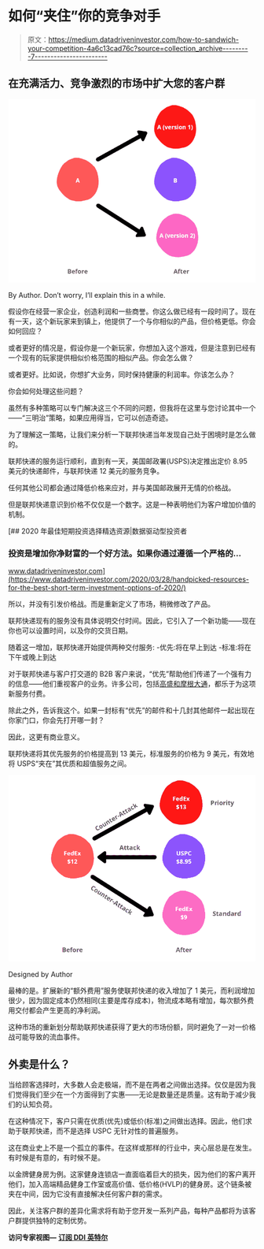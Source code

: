 # 如何“夹住”你的竞争对手

> 原文：<https://medium.datadriveninvestor.com/how-to-sandwich-your-competition-4a6c13cad76c?source=collection_archive---------7----------------------->

## 在充满活力、竞争激烈的市场中扩大您的客户群

![](img/579796f1bc2bfc7b0cd814dcafa6bac7.png)

By Author. Don’t worry, I’ll explain this in a while.

假设你在经营一家企业，创造利润和一些商誉。你这么做已经有一段时间了。现在有一天，这个新玩家来到镇上，他提供了一个与你相似的产品，但价格更低。你会如何回应？

或者更好的情况是，假设你是一个新玩家，你想加入这个游戏，但是注意到已经有一个现有的玩家提供相似价格范围的相似产品。你会怎么做？

或者更好。比如说，你想扩大业务，同时保持健康的利润率。你该怎么办？

你会如何处理这些问题？

虽然有多种策略可以专门解决这三个不同的问题，但我将在这里与您讨论其中一个——“三明治”策略，如果应用得当，它可以创造奇迹。

为了理解这一策略，让我们来分析一下联邦快递当年发现自己处于困境时是怎么做的。

联邦快递的服务运行顺利，直到有一天，美国邮政署​(USPS)决定推出定价 8.95 美元的快递邮件，与联邦快递 12 美元的服务竞争。

任何其他公司都会通过降低价格来应对，并与美国邮政展开无情的价格战。

但是联邦快递意识到价格不仅仅是一个数字。这是一种表明他们为客户增加价值的机制。

[](https://www.datadriveninvestor.com/2020/03/28/handpicked-resources-for-the-best-short-term-investment-options-of-2020/) [## 2020 年最佳短期投资选择精选资源|数据驱动型投资者

### 投资是增加你净财富的一个好方法。如果你通过遵循一个严格的…

www.datadriveninvestor.com](https://www.datadriveninvestor.com/2020/03/28/handpicked-resources-for-the-best-short-term-investment-options-of-2020/) 

所以，并没有引发价格战。而是重新定义了市场，稍微修改了产品。

联邦快递现有的服务没有具体说明交付时间。因此，它引入了一个新功能——现在你也可以设置时间，以及你的交货日期。

随着这一增加，联邦快递开始提供两种交付服务:
-优先:将在早上到达
-标准:将在下午或晚上到达

对于联邦快递与客户打交道的 B2B 客户来说，“优先”帮助他们传递了一个强有力的信息——他们重视客户的业务。许多公司，包括[高盛和摩根大通](http://glennmeyer.blogspot.com/2011/11/price-warsthe-sandwich-strategy.html#:~:text=This%20method%20helps%20segment%20the,Sandwich%20Strategy%20for%20market%20resegmentation.)，都乐于为这项新服务付费。

除此之外，告诉我这个。如果一封标有“优先”的邮件和十几封其他邮件一起出现在你家门口，你会先打开哪一封？

因此，这更有商业意义。

联邦快递将其优先服务的价格提高到 13 美元，标准服务的价格为 9 美元，有效地将 USPS“夹在”其优质和超值服务之间。

![](img/50b597b4acd2feffad05e6d52d70ea03.png)

Designed by Author

最棒的是。扩展新的“额外费用”服务使联邦快递的收入增加了 1 美元，而利润增加很少，因为固定成本仍然相同(主要是库存成本)，物流成本略有增加，每次额外费用交付都会产生更高的净利润。

这种市场的重新划分帮助联邦快递获得了更大的市场份额，同时避免了一对一价格战可能导致的流血事件。

## 外卖是什么？

当给顾客选择时，大多数人会走极端，而不是在两者之间做出选择。仅仅是因为我们觉得我们至少在一个方面得到了实惠——无论是数量还是质量。这有助于减少我们的认知负荷。

在这种情况下，客户只需在优质(优先)或低价(标准)之间做出选择。因此，他们求助于联邦快递，而不是选择 USPC 无针对性的普遍服务。

这在商业史上不是一个孤立的事件。在这样或那样的行业中，夹心层总是在发生。有时候是有意的，有时候不是。

以金牌健身房为例。这家健身连锁店一直面临着巨大的损失，因为他们的客户离开他们，加入高端精品健身工作室或高价值、低价格(HVLP)的健身房。这个链条被夹在中间，因为它没有直接解决任何客户群的需求。

因此，关注客户群的差异化需求将有助于您开发一系列产品，每种产品都将为该客户群提供独特的定制优势。

**访问专家视图—** [**订阅 DDI 英特尔**](https://datadriveninvestor.com/ddi-intel)